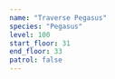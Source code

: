 ```yaml
---
name: "Traverse Pegasus"
species: "Pegasus"
level: 100
start_floor: 31
end_floor: 33
patrol: false
---
```

